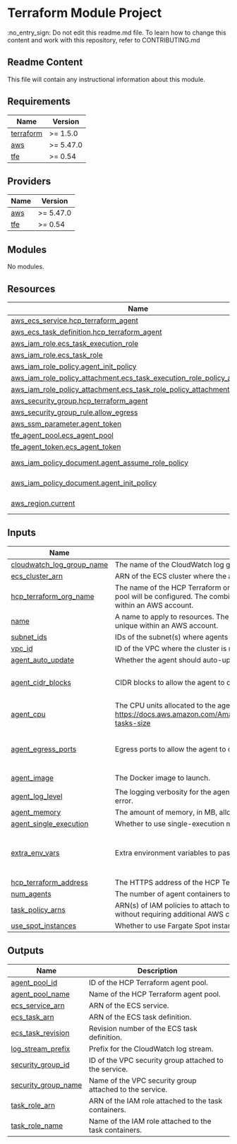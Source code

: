 <!-- BEGIN_TF_DOCS -->
# Terraform Module Project

:no\_entry\_sign: Do not edit this readme.md file. To learn how to change this content and work with this repository, refer to CONTRIBUTING.md

## Readme Content

This file will contain any instructional information about this module.

## Requirements

| Name | Version |
|------|---------|
| <a name="requirement_terraform"></a> [terraform](#requirement\_terraform) | >= 1.5.0 |
| <a name="requirement_aws"></a> [aws](#requirement\_aws) | >= 5.47.0 |
| <a name="requirement_tfe"></a> [tfe](#requirement\_tfe) | >= 0.54 |

## Providers

| Name | Version |
|------|---------|
| <a name="provider_aws"></a> [aws](#provider\_aws) | >= 5.47.0 |
| <a name="provider_tfe"></a> [tfe](#provider\_tfe) | >= 0.54 |

## Modules

No modules.

## Resources

| Name | Type |
|------|------|
| [aws_ecs_service.hcp_terraform_agent](https://registry.terraform.io/providers/hashicorp/aws/latest/docs/resources/ecs_service) | resource |
| [aws_ecs_task_definition.hcp_terraform_agent](https://registry.terraform.io/providers/hashicorp/aws/latest/docs/resources/ecs_task_definition) | resource |
| [aws_iam_role.ecs_task_execution_role](https://registry.terraform.io/providers/hashicorp/aws/latest/docs/resources/iam_role) | resource |
| [aws_iam_role.ecs_task_role](https://registry.terraform.io/providers/hashicorp/aws/latest/docs/resources/iam_role) | resource |
| [aws_iam_role_policy.agent_init_policy](https://registry.terraform.io/providers/hashicorp/aws/latest/docs/resources/iam_role_policy) | resource |
| [aws_iam_role_policy_attachment.ecs_task_execution_role_policy_attachment](https://registry.terraform.io/providers/hashicorp/aws/latest/docs/resources/iam_role_policy_attachment) | resource |
| [aws_iam_role_policy_attachment.ecs_task_role_policy_attachment](https://registry.terraform.io/providers/hashicorp/aws/latest/docs/resources/iam_role_policy_attachment) | resource |
| [aws_security_group.hcp_terraform_agent](https://registry.terraform.io/providers/hashicorp/aws/latest/docs/resources/security_group) | resource |
| [aws_security_group_rule.allow_egress](https://registry.terraform.io/providers/hashicorp/aws/latest/docs/resources/security_group_rule) | resource |
| [aws_ssm_parameter.agent_token](https://registry.terraform.io/providers/hashicorp/aws/latest/docs/resources/ssm_parameter) | resource |
| [tfe_agent_pool.ecs_agent_pool](https://registry.terraform.io/providers/hashicorp/tfe/latest/docs/resources/agent_pool) | resource |
| [tfe_agent_token.ecs_agent_token](https://registry.terraform.io/providers/hashicorp/tfe/latest/docs/resources/agent_token) | resource |
| [aws_iam_policy_document.agent_assume_role_policy](https://registry.terraform.io/providers/hashicorp/aws/latest/docs/data-sources/iam_policy_document) | data source |
| [aws_iam_policy_document.agent_init_policy](https://registry.terraform.io/providers/hashicorp/aws/latest/docs/data-sources/iam_policy_document) | data source |
| [aws_region.current](https://registry.terraform.io/providers/hashicorp/aws/latest/docs/data-sources/region) | data source |

## Inputs

| Name | Description | Type | Default | Required |
|------|-------------|------|---------|:--------:|
| <a name="input_cloudwatch_log_group_name"></a> [cloudwatch\_log\_group\_name](#input\_cloudwatch\_log\_group\_name) | The name of the CloudWatch log group where agent logs will be sent. | `string` | n/a | yes |
| <a name="input_ecs_cluster_arn"></a> [ecs\_cluster\_arn](#input\_ecs\_cluster\_arn) | ARN of the ECS cluster where the agent will be deployed. | `string` | n/a | yes |
| <a name="input_hcp_terraform_org_name"></a> [hcp\_terraform\_org\_name](#input\_hcp\_terraform\_org\_name) | The name of the HCP Terraform or HCP Terraform enterprise organization where the agent pool will be configured. The combination of `hcp_terraform_org_name` and `name` must be unique within an AWS account. | `string` | n/a | yes |
| <a name="input_name"></a> [name](#input\_name) | A name to apply to resources. The combination of `name` and `hcp_terraform_org_name` must be unique within an AWS account. | `string` | n/a | yes |
| <a name="input_subnet_ids"></a> [subnet\_ids](#input\_subnet\_ids) | IDs of the subnet(s) where agents can be deployed (public subnets required) | `list(string)` | n/a | yes |
| <a name="input_vpc_id"></a> [vpc\_id](#input\_vpc\_id) | ID of the VPC where the cluster is running. | `string` | n/a | yes |
| <a name="input_agent_auto_update"></a> [agent\_auto\_update](#input\_agent\_auto\_update) | Whether the agent should auto-update. Valid values are minor, patch, and disabled. | `string` | `"minor"` | no |
| <a name="input_agent_cidr_blocks"></a> [agent\_cidr\_blocks](#input\_agent\_cidr\_blocks) | CIDR blocks to allow the agent to communicate with the HCP Terraform instance. | `list(string)` | <pre>[<br>  "0.0.0.0/0"<br>]</pre> | no |
| <a name="input_agent_cpu"></a> [agent\_cpu](#input\_agent\_cpu) | The CPU units allocated to the agent container(s). See https://docs.aws.amazon.com/AmazonECS/latest/developerguide/AWS_Fargate.html#fargate-tasks-size | `number` | `256` | no |
| <a name="input_agent_egress_ports"></a> [agent\_egress\_ports](#input\_agent\_egress\_ports) | Egress ports to allow the agent to communicate with the HCP Terraform instance. | `set(string)` | <pre>[<br>  "443",<br>  "7146"<br>]</pre> | no |
| <a name="input_agent_image"></a> [agent\_image](#input\_agent\_image) | The Docker image to launch. | `string` | `"hashicorp/tfc-agent:latest"` | no |
| <a name="input_agent_log_level"></a> [agent\_log\_level](#input\_agent\_log\_level) | The logging verbosity for the agent. Valid values are trace, debug, info (default), warn, and error. | `string` | `"info"` | no |
| <a name="input_agent_memory"></a> [agent\_memory](#input\_agent\_memory) | The amount of memory, in MB, allocated to the agent container(s). | `number` | `512` | no |
| <a name="input_agent_single_execution"></a> [agent\_single\_execution](#input\_agent\_single\_execution) | Whether to use single-execution mode. | `bool` | `true` | no |
| <a name="input_extra_env_vars"></a> [extra\_env\_vars](#input\_extra\_env\_vars) | Extra environment variables to pass to the agent container. | <pre>list(object({<br>    name  = string<br>    value = string<br>  }))</pre> | `[]` | no |
| <a name="input_hcp_terraform_address"></a> [hcp\_terraform\_address](#input\_hcp\_terraform\_address) | The HTTPS address of the HCP Terraform or HCP Terraform enterprise instance. | `string` | `"https://app.terraform.io"` | no |
| <a name="input_num_agents"></a> [num\_agents](#input\_num\_agents) | The number of agent containers to run. | `number` | `1` | no |
| <a name="input_task_policy_arns"></a> [task\_policy\_arns](#input\_task\_policy\_arns) | ARN(s) of IAM policies to attach to the agent task. Determines what actions the agent can take without requiring additional AWS credentials. | `list(string)` | `[]` | no |
| <a name="input_use_spot_instances"></a> [use\_spot\_instances](#input\_use\_spot\_instances) | Whether to use Fargate Spot instances. | `bool` | `false` | no |

## Outputs

| Name | Description |
|------|-------------|
| <a name="output_agent_pool_id"></a> [agent\_pool\_id](#output\_agent\_pool\_id) | ID of the HCP Terraform agent pool. |
| <a name="output_agent_pool_name"></a> [agent\_pool\_name](#output\_agent\_pool\_name) | Name of the HCP Terraform agent pool. |
| <a name="output_ecs_service_arn"></a> [ecs\_service\_arn](#output\_ecs\_service\_arn) | ARN of the ECS service. |
| <a name="output_ecs_task_arn"></a> [ecs\_task\_arn](#output\_ecs\_task\_arn) | ARN of the ECS task definition. |
| <a name="output_ecs_task_revision"></a> [ecs\_task\_revision](#output\_ecs\_task\_revision) | Revision number of the ECS task definition. |
| <a name="output_log_stream_prefix"></a> [log\_stream\_prefix](#output\_log\_stream\_prefix) | Prefix for the CloudWatch log stream. |
| <a name="output_security_group_id"></a> [security\_group\_id](#output\_security\_group\_id) | ID of the VPC security group attached to the service. |
| <a name="output_security_group_name"></a> [security\_group\_name](#output\_security\_group\_name) | Name of the VPC security group attached to the service. |
| <a name="output_task_role_arn"></a> [task\_role\_arn](#output\_task\_role\_arn) | ARN of the IAM role attached to the task containers. |
| <a name="output_task_role_name"></a> [task\_role\_name](#output\_task\_role\_name) | Name of the IAM role attached to the task containers. |
<!-- END_TF_DOCS -->